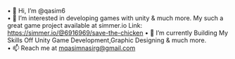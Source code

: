 • 👋 Hi, I’m @qasim6          
• 👀 I’m interested in developing games with unity & much more.                                                                                                                       My such a great game project available at simmer.io                                                                                                                                 Link: https://simmer.io/@6916969/save-the-chicken
• 🌱 I’m currently Building My Skills Off Unity Game Development,Graphic Designing & much more.          
• 📫 Reach me at mqasimnasirg@gmail.com          

<!--
**qasim6/qasim6** is a ✨ _special_ ✨ repository because its `README.md` (this file) appears on your GitHub profile.

Here are some ideas to get you started:

- 🔭 I’m currently working on ...
- 🌱 I’m currently learning ...
- 👯 I’m looking to collaborate on ...
- 🤔 I’m looking for help with ...
- 💬 Ask me about ...
- 📫 How to reach me: ...
- 😄 Pronouns: ...
- ⚡ Fun fact: ...
-->
